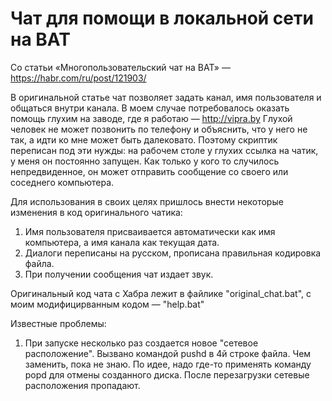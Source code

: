 # Чат для помощи в локальной сети на BAT

Со статьи «Многопользовательский чат на BAT» — https://habr.com/ru/post/121903/ 

В оригинальной статье чат позволяет задать канал, имя пользователя и общаться внутри канала.
В моем случае потребовалось оказать помощь глухим на заводе, где я работаю — http://vipra.by
Глухой человек не может позвонить по телефону и объяснить, что у него не так, а идти ко мне может быть далековато.
Поэтому скриптик переписан под эти нужды: на рабочем столе у глухих ссылка на чатик, у меня он постоянно запущен.
Как только у кого то случилось непредвиденное, он может отправить сообщение со своего или соседнего компьютера.

Для использования в своих целях пришлось внести некоторые изменения в код оригинального чатика:
1. Имя пользователя присваивается автоматически как имя компьютера, а имя канала как текущая дата.
2. Диалоги переписаны на русском, прописана правильная кодировка файла.
3. При получении сообщения чат издает звук.

Оригинальный код чата с Хабра лежит в файлике "original_chat.bat", с моим модифицирванным кодом — "help.bat"

Известные проблемы:
1. При запуске несколько раз создается новое "сетевое расположение". 
Вызвано командой pushd в 4й строке файла. Чем заменить, пока не знаю.
По идее, надо где-то применять команду popd для отмены созданного диска.
После перезагрузки сетевые расположения пропадают.
